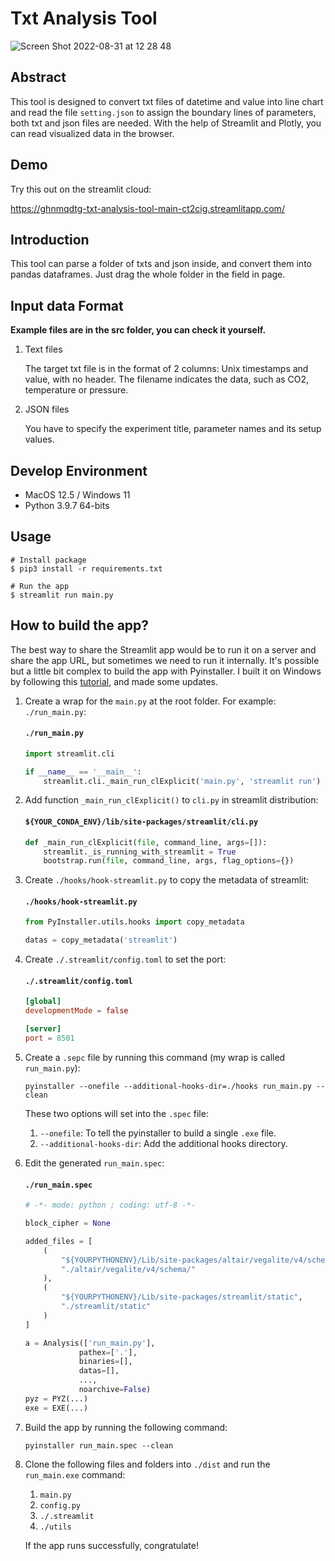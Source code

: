 # Txt Analysis Tool
![Screen Shot 2022-08-31 at 12 28 48](https://user-images.githubusercontent.com/6580698/187592942-ab4c7376-1b75-4d06-9ddd-fc524aaecfd8.png)

## Abstract
This tool is designed to convert txt files of datetime and value into line chart and read the file `setting.json` to assign the boundary lines of parameters, both txt and json files are needed. With the help of Streamlit and Plotly, you can read visualized data in the browser.

## Demo
Try this out on the streamlit cloud:

https://ghnmqdtg-txt-analysis-tool-main-ct2cig.streamlitapp.com/

## Introduction
This tool can parse a folder of txts and json inside, and convert them into pandas dataframes. Just drag the whole folder in the field in page.

## Input data Format
**Example files are in the src folder, you can check it yourself.**
1. Text files
    
    The target txt file is in the format of 2 columns: Unix timestamps and value, with no header. The filename indicates the data, such as CO2, temperature or pressure.

2. JSON files

    You have to specify the experiment title, parameter names and its setup values.

## Develop Environment
- MacOS 12.5 / Windows 11
- Python 3.9.7 64-bits

## Usage
```=python
# Install package
$ pip3 install -r requirements.txt

# Run the app
$ streamlit run main.py
```


## How to build the app?
The best way to share the Streamlit app would be to run it on a server and share the app URL, but sometimes we need to run it internally. It's possible but a little bit complex to build the app with Pyinstaller. I built it on Windows by following this [tutorial](https://discuss.streamlit.io/t/using-pyinstaller-or-similar-to-create-an-executable/902/18), and made some updates.


1. Create a wrap for the `main.py` at the root folder. For example: `./run_main.py`:
    #### **`./run_main.py`**
    ```python
    import streamlit.cli

    if __name__ == '__main__':
        streamlit.cli._main_run_clExplicit('main.py', 'streamlit run')
    ```

2. Add function `_main_run_clExplicit()` to `cli.py` in streamlit distribution:
    #### **`${YOUR_CONDA_ENV}/lib/site-packages/streamlit/cli.py`**
    ```python
    def _main_run_clExplicit(file, command_line, args=[]):
        streamlit._is_running_with_streamlit = True
        bootstrap.run(file, command_line, args, flag_options={})
    ```

3. Create `./hooks/hook-streamlit.py` to copy the metadata of streamlit:
    #### **`./hooks/hook-streamlit.py`**
    ```python
    from PyInstaller.utils.hooks import copy_metadata
    
    datas = copy_metadata('streamlit')
    ```

4. Create `./.streamlit/config.toml` to set the port:
    #### **`./.streamlit/config.toml`**
    ```toml
    [global]
    developmentMode = false

    [server]
    port = 8501
    ```

5. Create a `.sepc` file by running this command (my wrap is called `run_main.py`):
    
    ```shell
    pyinstaller --onefile --additional-hooks-dir=./hooks run_main.py --clean
    ```

    These two options will set into the `.spec` file:
    1. `--onefile`: To tell the pyinstaller to build a single `.exe` file.
    2. `--additional-hooks-dir`: Add the additional hooks directory.

6. Edit the generated `run_main.spec`:
    
    #### **`./run_main.spec`**
    ```python
    # -*- mode: python ; coding: utf-8 -*-

    block_cipher = None

    added_files = [
        (
            "${YOURPYTHONENV}/Lib/site-packages/altair/vegalite/v4/schema/vega-lite-schema.json",
            "./altair/vegalite/v4/schema/"
        ),
        (
            "${YOURPYTHONENV}/Lib/site-packages/streamlit/static",
            "./streamlit/static"
        )
    ]

    a = Analysis(['run_main.py'],
                pathex=['.'],
                binaries=[],
                datas=[],
                ...,
                noarchive=False)
    pyz = PYZ(...)
    exe = EXE(...)
    ```

7. Build the app by running the following command:
    ```shell
    pyinstaller run_main.spec --clean
    ```

8. Clone the following files and folders into `./dist` and run the `run_main.exe` command:

    1. `main.py`
    2. `config.py`
    3. `./.streamlit`
    4. `./utils`
    
    If the app runs successfully, congratulate!

